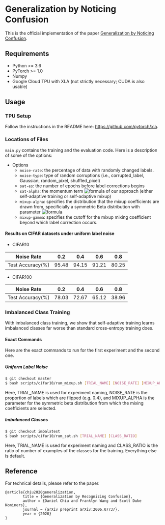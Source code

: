 # Generalization by Noticing Confusion
This is the official implementation of the paper [Generalization by Noticing Confusion](https://arxiv.org/abs/2006.07737).

## Requirements

- Python >= 3.6
- PyTorch >= 1.0
- Numpy
- Google Cloud TPU with XLA (not strictly necessary; CUDA is also usable)

## Usage
### TPU Setup
Follow the instructions in the README here: https://github.com/pytorch/xla.
### Locations of Files
`main.py` contains the training and the evaluation code. Here is a description of some of the options:
- Options
  - `noise-rate`: the percentage of data with randomly changed labels.
  - `noise-type`: type of random corruptions (i.e., corrupted_label, Gaussian, random_pixel, shuffled_pixel)
  - `sat-es`: the number of epochs before label corrections begins
  - `sat-alpha`: the momentum term ![formula](https://render.githubusercontent.com/render/math?math=\alpha) of our approach (either self-adaptive training or self-adaptive mixup)
  - `mixup-alpha`: specifies the distribution that the mixup coefficients are drawn from, specificially a symmetric Beta distribution with parameter ![formula](https://render.githubusercontent.com/render/math?math=\alpha)
  - `mixup-gamma`: specifies the cutoff for the mixup mixing coefficient beyond which label correction occurs.

#### Results on CIFAR datasets under uniform label noise
- CIFAR10

|Noise Rate         |0.2    |0.4    |0.6    |0.8    |
|-------------------|-------|-------|-------|-------|
|Test Accuracy(%)   |95.48  | 94.15 |91.21  |80.25  |

- CIFAR100

|Noise Rate         |0.2    |0.4    |0.6    |0.8    |
|-------------------|-------|-------|-------|-------|
|Test Accuracy(%)   |78.03  |72.67  |65.12  |38.96  |


### Imbalanced Class Training
With imbalanced class training, we show that self-adaptive training learns imbalanced classes far worse than standard cross-entropy training does. 

#### Exact Commands
Here are the exact commands to run for the first experiment and the second one. 

##### Uniform Label Noise

  ```bash
  $ git checkout master
  $ bash scripts/cifar10/run_mixup.sh [TRIAL_NAME] [NOISE_RATE] [MIXUP_ALPHA]
  ```
  
Here, TRIAL_NAME is used for experiment naming, NOISE_RATE is the proportion of labels which are flipped (e.g. 0.4), and MIXUP_ALPHA is the parameter for the symmetric beta distribution from which the mixing coefficients are selected. 
  
##### Imbalanced Classes

```bash
$ git checkout imbalatest
$ bash scripts/cifar10/run_sat.sh [TRIAL_NAME] [CLASS_RATIO]
```
Here, TRIAL_NAME is used for experiment naming and CLASS_RATIO is the ratio of number of examples of the classes for the training. Everything else is default. 

## Reference
For technical details, please refer to the paper.
```
@article{chiu2020generalization,
        title = {Generalization by Recognizing Confusion},
        author = {Daniel Chiu and Franklyn Wang and Scott Duke Kominers},
        journal = {arXiv preprint arXiv:2006.07737},
        year = {2020}
}
```
